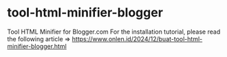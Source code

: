# tool-html-minifier-blogger
Tool HTML Minifier for Blogger.com
For the installation tutorial, please read the following article => https://www.onlen.id/2024/12/buat-tool-html-minifier-blogger.html
